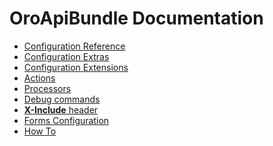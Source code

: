 OroApiBundle Documentation
==========================

 - [Configuration Reference](./configuration.md)
 - [Configuration Extras](./configuration_extra.md)
 - [Configuration Extensions](./configuration_extensions.md)
 - [Actions](./actions.md)
 - [Processors](./processors.md)
 - [Debug commands](./debug_commands.md)
 - [**X-Include** header](./headers.md)
 - [Forms Configuration](./forms.md)
 - [How To](./how_to.md)
